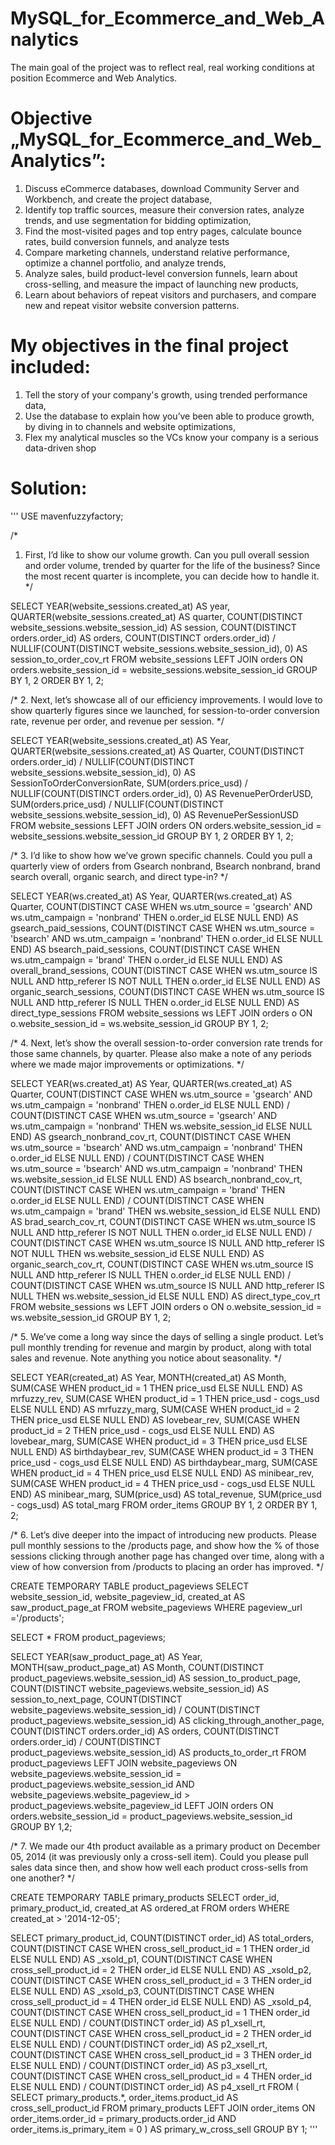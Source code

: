 # MySQL_for_Ecommerce_and_Web_Analytics

The main goal of the project was to reflect real, real working conditions at position Ecommerce and Web Analytics.

# Objective „MySQL_for_Ecommerce_and_Web_Analytics”:
1. Discuss eCommerce databases, download Community Server and Workbench, and create the project database,
2. Identify top traffic sources, measure their conversion rates, analyze trends, and use segmentation for bidding optimization,
3. Find the most-visited pages and top entry pages, calculate bounce rates, build conversion funnels, and analyze tests
4. Compare marketing channels, understand relative performance, optimize a channel portfolio, and analyze trends,
5. Analyze sales, build product-level conversion funnels, learn about cross-selling, and measure the impact of launching new products,
6. Learn about behaviors of repeat visitors and purchasers, and compare new and repeat visitor website conversion patterns. 


# My objectives in the final project included:
1. Tell the story of your company's growth, using trended performance data,
2. Use the database to explain how you’ve been able to produce growth, by diving in to channels and website optimizations,
3. Flex my analytical muscles so the VCs know your company is a serious data-driven shop

# Solution:
'''
USE mavenfuzzyfactory;

/*
1. First, I’d like to show our volume growth. Can you pull overall session and order volume, trended by quarter for the life of the business? Since the most recent quarter is incomplete, you can decide how to handle it.
*/

SELECT 
    YEAR(website_sessions.created_at) AS year,
    QUARTER(website_sessions.created_at) AS quarter,
    COUNT(DISTINCT website_sessions.website_session_id) AS session,
    COUNT(DISTINCT orders.order_id) AS orders,
    COUNT(DISTINCT orders.order_id) / NULLIF(COUNT(DISTINCT website_sessions.website_session_id), 0) AS session_to_order_cov_rt
FROM website_sessions
LEFT JOIN orders ON orders.website_session_id = website_sessions.website_session_id
GROUP BY 1, 2
ORDER BY 1, 2;

/*
2. Next, let’s showcase all of our efficiency improvements. I would love to show quarterly figures since we
launched, for session-to-order conversion rate, revenue per order, and revenue per session.
*/

SELECT 
    YEAR(website_sessions.created_at) AS Year,
    QUARTER(website_sessions.created_at) AS Quarter,
    COUNT(DISTINCT orders.order_id) / NULLIF(COUNT(DISTINCT website_sessions.website_session_id), 0) AS SessionToOrderConversionRate,
    SUM(orders.price_usd) / NULLIF(COUNT(DISTINCT orders.order_id), 0) AS RevenuePerOrderUSD,
    SUM(orders.price_usd) / NULLIF(COUNT(DISTINCT website_sessions.website_session_id), 0) AS RevenuePerSessionUSD
FROM 
    website_sessions
LEFT JOIN 
    orders ON orders.website_session_id = website_sessions.website_session_id
GROUP BY 
    1, 2
ORDER BY 
    1, 2;

/*
3. I’d like to show how we’ve grown specific channels. Could you pull a quarterly view of orders from Gsearch
nonbrand, Bsearch nonbrand, brand search overall, organic search, and direct type-in?
*/

SELECT
    YEAR(ws.created_at) AS Year,
    QUARTER(ws.created_at) AS Quarter,
    COUNT(DISTINCT CASE WHEN ws.utm_source = 'gsearch' AND ws.utm_campaign = 'nonbrand' THEN o.order_id ELSE NULL END) AS gsearch_paid_sessions,
    COUNT(DISTINCT CASE WHEN ws.utm_source = 'bsearch' AND ws.utm_campaign = 'nonbrand' THEN o.order_id ELSE NULL END) AS bsearch_paid_sessions,
    COUNT(DISTINCT CASE WHEN ws.utm_campaign = 'brand' THEN o.order_id ELSE NULL END) AS overall_brand_sessions,
    COUNT(DISTINCT CASE WHEN ws.utm_source IS NULL AND http_referer IS NOT NULL THEN o.order_id ELSE NULL END) AS organic_search_sessions,
    COUNT(DISTINCT CASE WHEN ws.utm_source IS NULL AND http_referer IS NULL THEN o.order_id ELSE NULL END) AS direct_type_sessions
FROM website_sessions ws
LEFT JOIN orders o ON o.website_session_id = ws.website_session_id
GROUP BY 1, 2;

/*
4. Next, let’s show the overall session-to-order conversion rate trends for those same channels, by quarter. Please also make a note of any periods where we made major improvements or optimizations.
*/

SELECT
    YEAR(ws.created_at) AS Year,
    QUARTER(ws.created_at) AS Quarter,
    COUNT(DISTINCT CASE WHEN ws.utm_source = 'gsearch' AND ws.utm_campaign = 'nonbrand' THEN o.order_id ELSE NULL END) 
		/ COUNT(DISTINCT CASE WHEN ws.utm_source = 'gsearch' AND ws.utm_campaign = 'nonbrand' THEN ws.website_session_id ELSE NULL END) AS gsearch_nonbrand_cov_rt,
    COUNT(DISTINCT CASE WHEN ws.utm_source = 'bsearch' AND ws.utm_campaign = 'nonbrand' THEN o.order_id ELSE NULL END)
		/ COUNT(DISTINCT CASE WHEN ws.utm_source = 'bsearch' AND ws.utm_campaign = 'nonbrand' THEN ws.website_session_id ELSE NULL END) AS bsearch_nonbrand_cov_rt,
    COUNT(DISTINCT CASE WHEN ws.utm_campaign = 'brand' THEN o.order_id ELSE NULL END) 
		/ COUNT(DISTINCT CASE WHEN ws.utm_campaign = 'brand' THEN ws.website_session_id ELSE NULL END) AS brad_search_cov_rt,
    COUNT(DISTINCT CASE WHEN ws.utm_source IS NULL AND http_referer IS NOT NULL THEN o.order_id ELSE NULL END) 
		/ COUNT(DISTINCT CASE WHEN ws.utm_source IS NULL AND http_referer IS NOT NULL THEN ws.website_session_id ELSE NULL END)  AS organic_search_cov_rt,
    COUNT(DISTINCT CASE WHEN ws.utm_source IS NULL AND http_referer IS NULL THEN o.order_id ELSE NULL END) 
		/ COUNT(DISTINCT CASE WHEN ws.utm_source IS NULL AND http_referer IS NULL THEN ws.website_session_id ELSE NULL END) AS direct_type_cov_rt
FROM website_sessions ws
LEFT JOIN orders o ON o.website_session_id = ws.website_session_id
GROUP BY 1, 2;

/*
5. We’ve come a long way since the days of selling a single product. Let’s pull monthly trending for revenue and margin by product, along with total sales and revenue. Note anything you notice about seasonality.
*/

SELECT
    YEAR(created_at) AS Year,
    MONTH(created_at) AS Month,
    SUM(CASE WHEN product_id = 1 THEN price_usd ELSE NULL END) AS mrfuzzy_rev,
    SUM(CASE WHEN product_id = 1 THEN price_usd - cogs_usd ELSE NULL END) AS mrfuzzy_marg,
    SUM(CASE WHEN product_id = 2 THEN price_usd ELSE NULL END) AS lovebear_rev,
    SUM(CASE WHEN product_id = 2 THEN price_usd - cogs_usd ELSE NULL END) AS lovebear_marg,
    SUM(CASE WHEN product_id = 3 THEN price_usd ELSE NULL END) AS birthdaybear_rev,
    SUM(CASE WHEN product_id = 3 THEN price_usd - cogs_usd ELSE NULL END) AS birthdaybear_marg,
    SUM(CASE WHEN product_id = 4 THEN price_usd ELSE NULL END) AS minibear_rev,
    SUM(CASE WHEN product_id = 4 THEN price_usd - cogs_usd ELSE NULL END) AS minibear_marg,
    SUM(price_usd) AS total_revenue,
    SUM(price_usd - cogs_usd) AS total_marg
FROM order_items
GROUP BY 1, 2
ORDER BY 1, 2;

/*
6. Let’s dive deeper into the impact of introducing new products. Please pull monthly sessions to the /products page, and show how the % of those sessions clicking through another page has changed over time, 
along with a view of how conversion from /products to placing an order has improved.
*/

CREATE TEMPORARY TABLE product_pageviews
SELECT
    website_session_id,
    website_pageview_id,
    created_at AS saw_product_page_at
FROM website_pageviews
WHERE pageview_url ='/products';

SELECT * FROM product_pageviews;

SELECT
    YEAR(saw_product_page_at) AS Year,
    MONTH(saw_product_page_at) AS Month,
    COUNT(DISTINCT product_pageviews.website_session_id) AS session_to_product_page,
    COUNT(DISTINCT website_pageviews.website_session_id) AS session_to_next_page,
    COUNT(DISTINCT website_pageviews.website_session_id) / COUNT(DISTINCT product_pageviews.website_session_id) AS clicking_through_another_page,
    COUNT(DISTINCT orders.order_id) AS orders,
    COUNT(DISTINCT orders.order_id) / COUNT(DISTINCT product_pageviews.website_session_id) AS products_to_order_rt
FROM product_pageviews
LEFT JOIN website_pageviews
ON website_pageviews.website_session_id = product_pageviews.website_session_id
AND website_pageviews.website_pageview_id > product_pageviews.website_pageview_id
LEFT JOIN orders
ON orders.website_session_id = product_pageviews.website_session_id
GROUP BY 1,2;

/* 
7. We made our 4th product available as a primary product on December 05, 2014 (it was previously only a cross-sell
item). Could you please pull sales data since then, and show how well each product cross-sells from one another?
*/

CREATE TEMPORARY TABLE primary_products
SELECT
	order_id,
    primary_product_id,
    created_at AS ordered_at
FROM orders
WHERE created_at > '2014-12-05';

SELECT
	primary_product_id,
    COUNT(DISTINCT order_id) AS total_orders,
    COUNT(DISTINCT CASE WHEN cross_sell_product_id = 1 THEN order_id ELSE NULL END) AS _xsold_p1,
    COUNT(DISTINCT CASE WHEN cross_sell_product_id = 2 THEN order_id ELSE NULL END) AS _xsold_p2,
    COUNT(DISTINCT CASE WHEN cross_sell_product_id = 3 THEN order_id ELSE NULL END) AS _xsold_p3,
    COUNT(DISTINCT CASE WHEN cross_sell_product_id = 4 THEN order_id ELSE NULL END) AS _xsold_p4,
    COUNT(DISTINCT CASE WHEN cross_sell_product_id = 1 THEN order_id ELSE NULL END) / COUNT(DISTINCT order_id) AS p1_xsell_rt,
    COUNT(DISTINCT CASE WHEN cross_sell_product_id = 2 THEN order_id ELSE NULL END) / COUNT(DISTINCT order_id) AS p2_xsell_rt,
    COUNT(DISTINCT CASE WHEN cross_sell_product_id = 3 THEN order_id ELSE NULL END) / COUNT(DISTINCT order_id) AS p3_xsell_rt,
    COUNT(DISTINCT CASE WHEN cross_sell_product_id = 4 THEN order_id ELSE NULL END) / COUNT(DISTINCT order_id) AS p4_xsell_rt
    FROM
(
SELECT
	primary_products.*,
    order_items.product_id AS cross_sell_product_id
FROM primary_products
LEFT JOIN order_items
ON order_items.order_id = primary_products.order_id
AND order_items.is_primary_item = 0
) AS primary_w_cross_sell
GROUP BY 1;
'''

